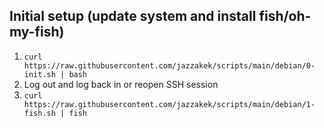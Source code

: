 ## Initial setup (update system and install fish/oh-my-fish)
1. `curl https://raw.githubusercontent.com/jazzakek/scripts/main/debian/0-init.sh | bash`
2. Log out and log back in or reopen SSH session
3. `curl https://raw.githubusercontent.com/jazzakek/scripts/main/debian/1-fish.sh | fish`
